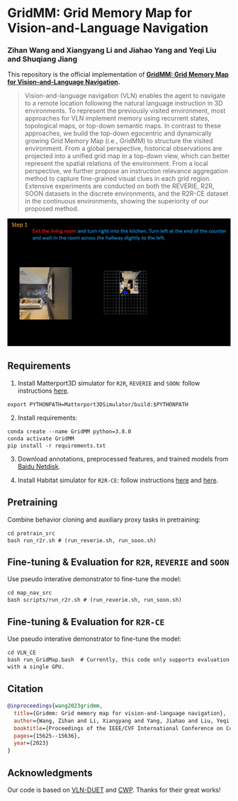 # GridMM: Grid Memory Map for Vision-and-Language Navigation

### Zihan Wang and Xiangyang Li and Jiahao Yang and Yeqi Liu and Shuqiang Jiang

This repository is the official implementation of **[GridMM: Grid Memory Map for Vision-and-Language Navigation](https://arxiv.org/abs/2307.12907).**

>Vision-and-language navigation (VLN) enables the agent to navigate to a remote location following the natural language instruction in 3D environments. To represent the previously visited environment, most approaches for VLN implement memory using recurrent states, topological maps, or top-down semantic maps. In contrast to these approaches, we build the top-down egocentric and dynamically growing Grid Memory Map (i.e., GridMM) to structure the visited environment. From a global perspective, historical observations are projected into a unified grid map in a top-down view, which can better represent the spatial relations of the environment. From a local perspective, we further propose an instruction relevance aggregation method to capture fine-grained visual clues in each grid region. Extensive experiments are conducted on both the REVERIE, R2R, SOON datasets in the discrete environments, and the R2R-CE dataset in the continuous environments, showing the superiority of our proposed method.

![image](https://github.com/MrZihan/GridMM/blob/main/demo.gif)


## Requirements

1. Install Matterport3D simulator for `R2R`, `REVERIE` and `SOON`: follow instructions [here](https://github.com/peteanderson80/Matterport3DSimulator).
```
export PYTHONPATH=Matterport3DSimulator/build:$PYTHONPATH
```

2. Install requirements:
```setup
conda create --name GridMM python=3.8.0
conda activate GridMM
pip install -r requirements.txt
```

3. Download annotations, preprocessed features, and trained models from [Baidu Netdisk](https://pan.baidu.com/s/1jRshMRNAhIx4VtCT0Lw1DA?pwd=beya).

4. Install Habitat simulator for `R2R-CE`: follow instructions [here](https://github.com/YicongHong/Discrete-Continuous-VLN) and [here](https://github.com/jacobkrantz/VLN-CE).


## Pretraining

Combine behavior cloning and auxiliary proxy tasks in pretraining:
```pretrain
cd pretrain_src
bash run_r2r.sh # (run_reverie.sh, run_soon.sh)
```

## Fine-tuning & Evaluation for `R2R`, `REVERIE` and `SOON`

Use pseudo interative demonstrator to fine-tune the model:
```finetune
cd map_nav_src
bash scripts/run_r2r.sh # (run_reverie.sh, run_soon.sh)
```

## Fine-tuning & Evaluation for `R2R-CE`

Use pseudo interative demonstrator to fine-tune the model:
```finetune
cd VLN_CE
bash run_GridMap.bash  # Currently, this code only supports evaluation with a single GPU.
```

## Citation

```bibtex
@inproceedings{wang2023gridmm,
  title={Gridmm: Grid memory map for vision-and-language navigation},
  author={Wang, Zihan and Li, Xiangyang and Yang, Jiahao and Liu, Yeqi and Jiang, Shuqiang},
  booktitle={Proceedings of the IEEE/CVF International Conference on Computer Vision},
  pages={15625--15636},
  year={2023}
}
  ```

## Acknowledgments
Our code is based on [VLN-DUET](https://github.com/cshizhe/VLN-DUET) and [CWP](https://github.com/YicongHong/Discrete-Continuous-VLN). Thanks for their great works!
